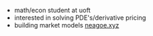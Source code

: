 - math/econ student at uoft
- interested in solving PDE's/derivative pricing
- building market models
  [neagoe.xyz](https://neagoe.xyz/)
<!---
3xela/3xela is a ✨ special ✨ repository because its `README.md` (this file) appears on your GitHub profile.
You can click the Preview link to take a look at your changes.
--->

